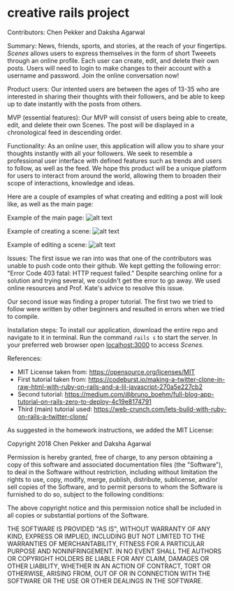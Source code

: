 # creative rails project

Contributors: Chen Pekker and Daksha Agarwal

Summary:
News, friends, sports, and stories, at the reach of your fingertips. _Scenes_ allows users to express themselves in the form of short Tweeets through an online profile. Each user can create, edit, and delete their own posts. Users will need to login to make changes to their account with a username and password. Join the online conversation now!

Product users: 
Our intented users are between the ages of 13-35 who are interested in sharing their thoughts with their followers, and be able to keep up to date instantly with the posts from others. 

MVP (essential features):
Our MVP will consist of users being able to create, edit, and delete their own Scenes. The post will be displayed in a chronological feed in descending order.

Functionality: 
As an online user, this application will allow you to share your thoughts instantly with all your followers. We seek to resemble a professional user interface with defined features such as trends and users to follow, as well as the feed. We hope this product will be a unique platform for users to interact from around the world, allowing them to broaden their scope of interactions, knowledge and ideas.

Here are a couple of examples of what creating and editing a post will look like, as well as the main page:

Example of the main page:
![alt text](https://github.com/chenphmc/creative-rails-project/blob/master/mainPage.jpg)

Example of creating a scene:
![alt text](https://github.com/chenphmc/creative-rails-project/blob/master/newT.jpg)

Example of editing a scene:
![alt text](https://github.com/chenphmc/creative-rails-project/blob/master/editT.jpg)

Issues:
The first issue we ran into was that one of the contributors was unable to push code onto their github. We kept getting the following error: "Error Code 403 fatal: HTTP request failed." Despite searching online for a solution and trying several, we couldn't get the error to go away. We used online resources and Prof. Kate's advice to resolve this issue.

Our second issue was finding a proper tutorial. The first two we tried to follow were written by other beginners and resulted in errors when we tried to compile. 

Installation steps:
To install our application, download the entire repo and navigate to it in terminal. Run the command `rails s` to start the server. In your preferred web browser open [localhost:3000](http://localhost:3000) to access _Scenes_. 

References:
- MIT License taken from: https://opensource.org/licenses/MIT
- First tutorial taken from: https://codeburst.io/making-a-twitter-clone-in-raw-html-with-ruby-on-rails-and-a-lil-javascript-270a5e227cb2 
- Second tutorial: https://medium.com/@bruno_boehm/full-blog-app-tutorial-on-rails-zero-to-deploy-4c19e8174791 
- Third (main) tutorial used: https://web-crunch.com/lets-build-with-ruby-on-rails-a-twitter-clone/ 

As suggested in the homework instructions, we added the MIT License:

Copyright 2018 Chen Pekker and Daksha Agarwal

Permission is hereby granted, free of charge, to any person obtaining a copy of this software and associated documentation files (the "Software"), to deal in the Software without restriction, including without limitation the rights to use, copy, modify, merge, publish, distribute, sublicense, and/or sell copies of the Software, and to permit persons to whom the Software is furnished to do so, subject to the following conditions:

The above copyright notice and this permission notice shall be included in all copies or substantial portions of the Software.

THE SOFTWARE IS PROVIDED "AS IS", WITHOUT WARRANTY OF ANY KIND, EXPRESS OR IMPLIED, INCLUDING BUT NOT LIMITED TO THE WARRANTIES OF MERCHANTABILITY, FITNESS FOR A PARTICULAR PURPOSE AND NONINFRINGEMENT. IN NO EVENT SHALL THE AUTHORS OR COPYRIGHT HOLDERS BE LIABLE FOR ANY CLAIM, DAMAGES OR OTHER LIABILITY, WHETHER IN AN ACTION OF CONTRACT, TORT OR OTHERWISE, ARISING FROM, OUT OF OR IN CONNECTION WITH THE SOFTWARE OR THE USE OR OTHER DEALINGS IN THE SOFTWARE.

